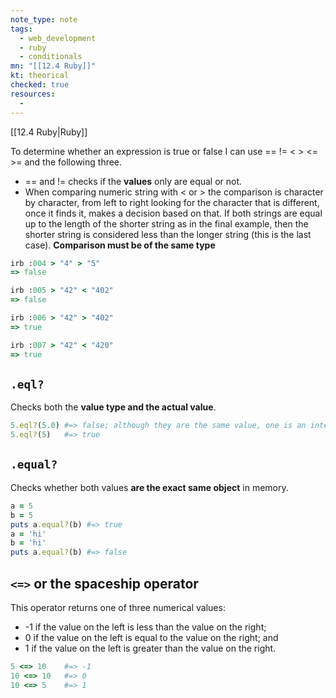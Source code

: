 ```yaml
---
note_type: note
tags:
  - web_development
  - ruby
  - conditionals
mn: "[[12.4 Ruby]]"
kt: theorical
checked: true
resources:
  -
---
```

[[12.4 Ruby|Ruby]]

To determine whether an expression is true or false I can use == != < > <= >= and the following three.
- == and != checks if the **values** only are equal or not. 
- When comparing numeric string with < or > the comparison is character by character, from left to right looking for the character that is different, once it finds it, makes a decision based on that. If both strings are equal up to the length of the shorter string as in the final example, then the shorter string is considered less than the longer string (this is the last case). **Comparison must be of the same type**

```ruby
irb :004 > "4" > "5"
=> false

irb :005 > "42" < "402"
=> false

irb :006 > "42" > "402"
=> true

irb :007 > "42" < "420"
=> true
```

## `.eql?`
Checks both the **value type and the actual value**.

```ruby
5.eql?(5.0) #=> false; although they are the same value, one is an integer and the other is a float
5.eql?(5)   #=> true
```

## `.equal?`
Checks whether both values **are the exact same object** in memory.

```ruby
a = 5
b = 5
puts a.equal?(b) #=> true
a = 'hi'
b = 'hi'
puts a.equal?(b) #=> false
```

## `<=>` or the spaceship operator
This operator returns one of three numerical values:

- -1 if the value on the left is less than the value on the right;
- 0 if the value on the left is equal to the value on the right; and
- 1 if the value on the left is greater than the value on the right.

```ruby
5 <=> 10    #=> -1
10 <=> 10   #=> 0
10 <=> 5    #=> 1
```

